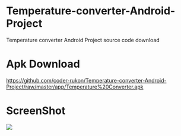 # Temperature-converter-Android-Project
Temperature converter Android Project source code download
# Apk Download
https://github.com/coder-rukon/Temperature-converter-Android-Project/raw/master/app/Temperature%20Converter.apk
# ScreenShot
<img src="https://lh3.googleusercontent.com/oidIshsc-mPx2weQgamHnC9hJaj0HcE29WPjcJ6FU3KY9HSMxy7EDmWJgouipM9whFw">
